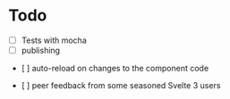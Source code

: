 # Todo

- [ ] Tests with mocha
- [ ] publishing
- [ ] auto-reload on changes to the component code

- [ ] peer feedback from some seasoned Svelte 3 users

 